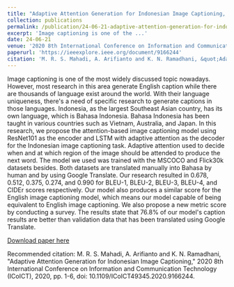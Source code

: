 ```yaml
---
title: "Adaptive Attention Generation for Indonesian Image Captioning, "
collection: publications
permalink: /publication/24-06-21-adaptive-attention-generation-for-indonesian-image-captioning,-
excerpt: 'Image captioning is one of the ...'
date: 24-06-21
venue: '2020 8th International Conference on Information and Communication Technology (ICoICT)'
paperurl: 'https://ieeexplore.ieee.org/document/9166244'
citation: 'M. R. S. Mahadi, A. Arifianto and K. N. Ramadhani, &quot;Adaptive Attention Generation for Indonesian Image Captioning,&quot; 2020 8th International Conference on Information and Communication Technology (ICoICT), 2020, pp. 1-6, doi: 10.1109/ICoICT49345.2020.9166244.'
---
```

Image captioning is one of the most widely discussed topic nowadays. However, most research in this area generate English caption while there are thousands of language exist around the world. With their language uniqueness, there&apos;s a need of specific research to generate captions in those languages. Indonesia, as the largest Southeast Asian country, has its own language, which is Bahasa Indonesia. Bahasa Indonesia has been taught in various countries such as Vietnam, Australia, and Japan. In this research, we propose the attention-based image captioning model using ResNet101 as the encoder and LSTM with adaptive attention as the decoder for the Indonesian image captioning task. Adaptive attention used to decide when and at which region of the image should be attended to produce the next word. The model we used was trained with the MSCOCO and Flick30k datasets besides. Both datasets are translated manually into Bahasa by human and by using Google Translate. Our research resulted in 0.678, 0.512, 0.375, 0.274, and 0.990 for BLEU-1, BLEU-2, BLEU-3, BLEU-4, and CIDEr scores respectively. Our model also produces a similar score for the English image captioning model, which means our model capable of being equivalent to English image captioning. We also propose a new metric score by conducting a survey. The results state that 76.8% of our model&apos;s caption results are better than validation data that has been translated using Google Translate.

[Download paper here](https://drive.google.com/file/d/1GZXQFF5RKpElZWKL9yK-2Wynh0edwJC5/view)

Recommended citation: M. R. S. Mahadi, A. Arifianto and K. N. Ramadhani, "Adaptive Attention Generation for Indonesian Image Captioning," 2020 8th International Conference on Information and Communication Technology (ICoICT), 2020, pp. 1-6, doi: 10.1109/ICoICT49345.2020.9166244.